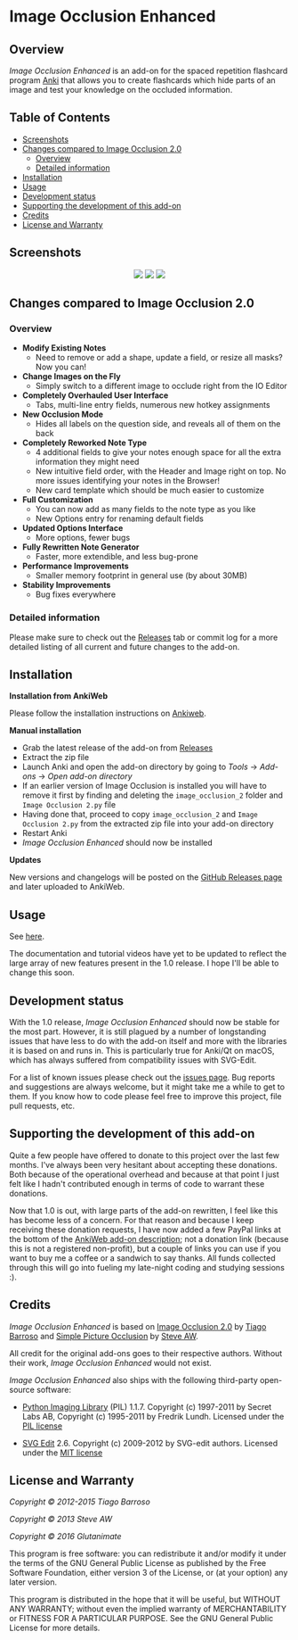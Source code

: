 # Image Occlusion Enhanced

## Overview

*Image Occlusion Enhanced* is an add-on for the spaced repetition flashcard program [Anki](http://ankisrs.net/) that allows you to create flashcards which hide parts of an image and test your knowledge on the occluded information.

## Table of Contents

<!-- MarkdownTOC -->

- [Screenshots](#screenshots)
- [Changes compared to Image Occlusion 2.0](#changes-compared-to-image-occlusion-20)
    - [Overview](#overview)
    - [Detailed information](#detailed-information)
- [Installation](#installation)
- [Usage](#usage)
- [Development status](#development-status)
- [Supporting the development of this add-on](#supporting-the-development-of-this-add-on)
- [Credits](#credits)
- [License and Warranty](#license-and-warranty)

<!-- /MarkdownTOC -->

## Screenshots

<p align="center">
    <img src="/screenshots/screenshot-io-editor-1.png?raw=true">
    <img src="/screenshots/screenshot-io-editor-2.png?raw=true">
    <img src="/screenshots/screenshot-io-reviewer.png?raw=true">
</p>

## Changes compared to Image Occlusion 2.0

### Overview

- **Modify Existing Notes**
    + Need to remove or add a shape, update a field, or resize all masks? Now you can!
- **Change Images on the Fly**
    + Simply switch to a different image to occlude right from the IO Editor
- **Completely Overhauled User Interface**
    + Tabs, multi-line entry fields, numerous new hotkey assignments
- **New Occlusion Mode**
    + Hides all labels on the question side, and reveals all of them on the back
- **Completely Reworked Note Type**
    + 4 additional fields to give your notes enough space for all the extra information they might need
    + New intuitive field order, with the Header and Image right on top. No more issues identifying your notes in the Browser!
    + New card template which should be much easier to customize
- **Full Customization**
    + You can now add as many fields to the note type as you like
    + New Options entry for renaming default fields
- **Updated Options Interface**
    + More options, fewer bugs
- **Fully Rewritten Note Generator**
    + Faster, more extendible, and less bug-prone
- **Performance Improvements**
    + Smaller memory footprint in general use (by about 30MB)
- **Stability Improvements**
    + Bug fixes everywhere

### Detailed information

Please make sure to check out the [Releases](https://github.com/Glutanimate/image-occlusion-enhanced/releases) tab or commit log for a more detailed listing of all current and future changes to the add-on.

## Installation

**Installation from AnkiWeb**

Please follow the installation instructions on [Ankiweb](https://ankiweb.net/shared/info/1111933094).

**Manual installation**

- Grab the latest release of the add-on from [Releases](https://github.com/Glutanimate/image-occlusion-enhanced/releases)
- Extract the zip file
- Launch Anki and open the add-on directory by going to *Tools* → *Add-ons* → *Open add-on directory*
- If an earlier version of Image Occlusion is installed you will have to remove it first by finding and deleting the `image_occlusion_2` folder and `Image Occlusion 2.py` file
- Having done that, proceed to copy `image_occlusion_2` and `Image Occlusion 2.py` from the extracted zip file into your add-on directory
- Restart Anki
- *Image Occlusion Enhanced* should now be installed

**Updates**

New versions and changelogs will be posted on the [GitHub Releases page](https://github.com/Glutanimate/image-occlusion-enhanced/releases) and later uploaded to AnkiWeb.

## Usage

See [here](https://github.com/Glutanimate/image-occlusion-enhanced/wiki/Usage).

The documentation and tutorial videos have yet to be updated to reflect the large array of new features present in the 1.0 release. I hope I'll be able to change this soon.

## Development status

With the 1.0 release, *Image Occlusion Enhanced* should now be stable for the most part. However, it is still plagued by a number of longstanding issues that have less to do with the add-on itself and more with the libraries it is based on and runs in. This is particularly true for Anki/Qt on macOS, which has always suffered from compatibility issues with SVG-Edit.

For a list of known issues please check out the [issues page](https://github.com/Glutanimate/image-occlusion-enhanced/issues). Bug reports and suggestions are always welcome, but it might take me a while to get to them. If you know how to code please feel free to improve this project, file pull requests, etc.

## Supporting the development of this add-on

Quite a few people have offered to donate to this project over the last few months. I've always been very hesitant about accepting these donations. Both because of the operational overhead and because at that point I just felt like I hadn't contributed enough in terms of code to warrant these donations.

Now that 1.0 is out, with large parts of the add-on rewritten, I feel like this has become less of a concern. For that reason and because I keep receiving these donation requests, I have now added a few PayPal links at the bottom of the [AnkiWeb add-on description](https://ankiweb.net/shared/info/1111933094); not a donation link (because this is not a registered non-profit), but a couple of links you can use if you want to buy me a coffee or a sandwich to say thanks. All funds collected through this will go into fueling my late-night coding and studying sessions :).

## Credits

*Image Occlusion Enhanced* is based on [Image Occlusion 2.0](https://github.com/tmbb/image-occlusion-2) by [Tiago Barroso](https://github.com/tmbb) and [Simple Picture Occlusion](https://github.com/steveaw/anki_addons) by [Steve AW](https://github.com/steveaw).

All credit for the original add-ons goes to their respective authors. Without their work, *Image Occlusion Enhanced* would not exist.

*Image Occlusion Enhanced* also ships with the following third-party open-source software:

- [Python Imaging Library](http://www.pythonware.com/products/pil/) (PIL) 1.1.7. Copyright (c) 1997-2011 by Secret Labs AB, Copyright (c) 1995-2011 by Fredrik Lundh. Licensed under the [PIL license](http://www.pythonware.com/products/pil/license.htm)
 
- [SVG Edit](https://github.com/SVG-Edit/svgedit) 2.6. Copyright (c) 2009-2012 by SVG-edit authors. Licensed under the [MIT license](https://github.com/SVG-Edit/svgedit/blob/master/LICENSE)

## License and Warranty

*Copyright © 2012-2015 Tiago Barroso*

*Copyright © 2013 Steve AW*

*Copyright © 2016 Glutanimate*

This program is free software: you can redistribute it and/or modify it under the terms of the GNU General Public License as published by the Free Software Foundation, either version 3 of the License, or (at your option) any later version. 

This program is distributed in the hope that it will be useful, but WITHOUT ANY WARRANTY; without even the implied warranty of MERCHANTABILITY or FITNESS FOR A PARTICULAR PURPOSE. See the GNU General Public License for more details.
